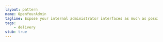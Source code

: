 ```yaml
---
layout: pattern
name: OpenYourAdmin
tagline: Expose your internal administrator interfaces as much as possible to the public
tags:
    - delivery
stub: true
---
```

